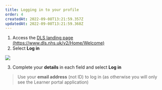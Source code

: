 ```yaml
---
title: Logging in to your profile
order: 4
createdAt: 2022-09-08T13:21:59.357Z
updatedAt: 2022-09-08T13:21:59.368Z
---
```

1. Access the [DLS landing page (https://www.dls.nhs.uk/v2/Home/Welcome​)](https://www.dls.nhs.uk/v2/Home/Welcome​)
2. Select **Log in​**

![](/img/loging-in.png)

3. Complete your **details** in each field​ and select **Log in**

> Use your **email address** (not ID) to log in​ (as otherwise you will only see the Learner portal application)